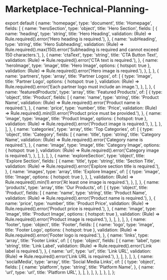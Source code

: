 # Marketplace-Technical-Planning-


export default {
  name: 'homepage',
  type: 'document',
  title: 'Homepage',
  fields: [
    {
      name: 'heroSection',
      type: 'object',
      title: 'Hero Section',
      fields: [
        {
          name: 'heading',
          type: 'string',
          title: 'Hero Heading',
          validation: (Rule) => Rule.required().error('Hero heading is required.'),
        },
        {
          name: 'subHeading',
          type: 'string',
          title: 'Hero Subheading',
          validation: (Rule) => Rule.required().max(150).error('Subheading is required and cannot exceed 150 characters.'),
        },
        {
          name: 'ctaText',
          type: 'string',
          title: 'CTA Button Text',
          validation: (Rule) => Rule.required().error('CTA text is required.'),
        },
        {
          name: 'heroImage',
          type: 'image',
          title: 'Hero Image',
          options: { hotspot: true },
          validation: (Rule) => Rule.required().error('Hero image is required.'),
        },
      ],
    },
    {
      name: 'partners',
      type: 'array',
      title: 'Partner Logos',
      of: [
        {
          type: 'image',
          title: 'Partner Logo',
          options: { hotspot: true },
          validation: (Rule) => Rule.required().error('Each partner logo must include an image.'),
        },
      ],
    },
    {
      name: 'featuredProducts',
      type: 'array',
      title: 'Featured Products',
      of: [
        {
          type: 'object',
          title: 'Product',
          fields: [
            {
              name: 'name',
              type: 'string',
              title: 'Product Name',
              validation: (Rule) => Rule.required().error('Product name is required.'),
            },
            {
              name: 'price',
              type: 'number',
              title: 'Price',
              validation: (Rule) => Rule.required().min(0).error('Product price must be provided.'),
            },
            {
              name: 'image',
              type: 'image',
              title: 'Product Image',
              options: { hotspot: true },
              validation: (Rule) => Rule.required().error('Product image is required.'),
            },
          ],
        },
      ],
    },
    {
      name: 'categories',
      type: 'array',
      title: 'Top Categories',
      of: [
        {
          type: 'object',
          title: 'Category',
          fields: [
            {
              name: 'title',
              type: 'string',
              title: 'Category Name',
              validation: (Rule) => Rule.required().error('Category name is required.'),
            },
            {
              name: 'image',
              type: 'image',
              title: 'Category Image',
              options: { hotspot: true },
              validation: (Rule) => Rule.required().error('Category image is required.'),
            },
          ],
        },
      ],
    },
    {
      name: 'exploreSection',
      type: 'object',
      title: 'Explore Section',
      fields: [
        {
          name: 'title',
          type: 'string',
          title: 'Section Title',
          validation: (Rule) => Rule.required().error('Explore section title is required.'),
        },
        {
          name: 'images',
          type: 'array',
          title: 'Explore Images',
          of: [
            {
              type: 'image',
              title: 'Image',
              options: { hotspot: true },
            },
          ],
          validation: (Rule) => Rule.required().min(1).error('At least one image is required.'),
        },
      ],
    },
    {
      name: 'products',
      type: 'array',
      title: 'Our Products',
      of: [
        {
          type: 'object',
          title: 'Product',
          fields: [
            {
              name: 'name',
              type: 'string',
              title: 'Product Name',
              validation: (Rule) => Rule.required().error('Product name is required.'),
            },
            {
              name: 'price',
              type: 'number',
              title: 'Product Price',
              validation: (Rule) => Rule.required().error('Product price is required.'),
            },
            {
              name: 'image',
              type: 'image',
              title: 'Product Image',
              options: { hotspot: true },
              validation: (Rule) => Rule.required().error('Product image is required.'),
            },
          ],
        },
      ],
    },
    {
      name: 'footer',
      type: 'object',
      title: 'Footer',
      fields: [
        {
          name: 'logo',
          type: 'image',
          title: 'Footer Logo',
          options: { hotspot: true },
          validation: (Rule) => Rule.required().error('Footer logo is required.'),
        },
        {
          name: 'links',
          type: 'array',
          title: 'Footer Links',
          of: [
            {
              type: 'object',
              fields: [
                {
                  name: 'label',
                  type: 'string',
                  title: 'Link Label',
                  validation: (Rule) => Rule.required().error('Link label is required.'),
                },
                {
                  name: 'url',
                  type: 'url',
                  title: 'Link URL',
                  validation: (Rule) => Rule.required().error('Link URL is required.'),
                },
              ],
            },
          ],
        },
        {
          name: 'socialMedia',
          type: 'array',
          title: 'Social Media Links',
          of: [
            {
              type: 'object',
              fields: [
                {
                  name: 'platform',
                  type: 'string',
                  title: 'Platform Name',
                },
                {
                  name: 'url',
                  type: 'url',
                  title: 'Platform URL',
                },
              ],
            },
          ],
        },
      ],
    },
  ],
};
